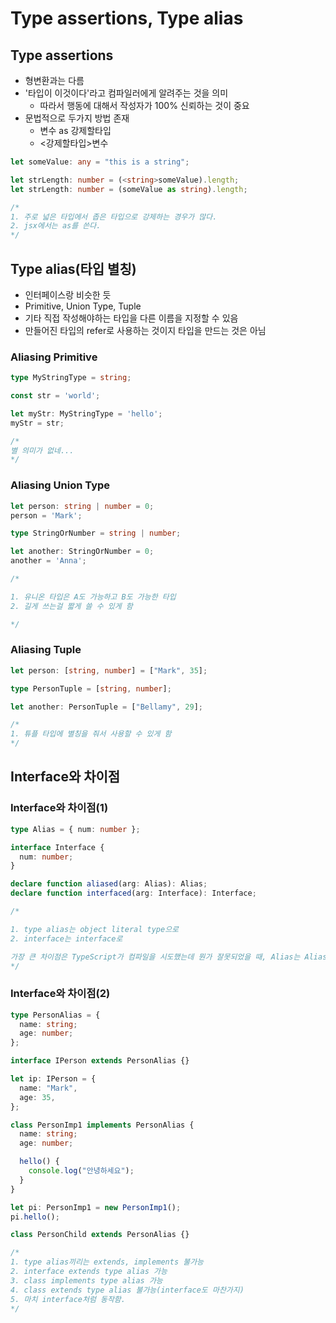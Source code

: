 # Type assertions, Type alias

## Type assertions

- 형변환과는 다름
- '타입이 이것이다'라고 컴파일러에게 알려주는 것을 의미
  - 따라서 행동에 대해서 작성자가 100% 신뢰하는 것이 중요
- 문법적으로 두가지 방법 존재
  - 변수 as 강제할타입
  - <강제할타입>변수

```Typescript
let someValue: any = "this is a string";

let strLength: number = (<string>someValue).length;
let strLength: number = (someValue as string).length;

/*
1. 주로 넓은 타입에서 좁은 타입으로 강제하는 경우가 많다.
2. jsx에서는 as를 쓴다.
*/
```

## Type alias(타입 별칭)

- 인터페이스랑 비슷한 듯
- Primitive, Union Type, Tuple
- 기타 직접 작성해야하는 타입을 다른 이름을 지정할 수 있음
- 만들어진 타입의 refer로 사용하는 것이지 타입을 만드는 것은 아님

### Aliasing Primitive

```Typescript
type MyStringType = string;

const str = 'world';

let myStr: MyStringType = 'hello';
myStr = str;

/*
별 의미가 없네...
*/
```

### Aliasing Union Type

```Typescript
let person: string | number = 0;
person = 'Mark';

type StringOrNumber = string | number;

let another: StringOrNumber = 0;
another = 'Anna';

/*

1. 유니온 타입은 A도 가능하고 B도 가능한 타입
2. 길게 쓰는걸 짧게 쓸 수 있게 함

*/
```

### Aliasing Tuple

```typescript
let person: [string, number] = ["Mark", 35];

type PersonTuple = [string, number];

let another: PersonTuple = ["Bellamy", 29];

/*
1. 튜플 타입에 별칭을 줘서 사용할 수 있게 함
*/
```

## Interface와 차이점

### Interface와 차이점(1)

```typescript
type Alias = { num: number };

interface Interface {
  num: number;
}

declare function aliased(arg: Alias): Alias;
declare function interfaced(arg: Interface): Interface;

/*

1. type alias는 object literal type으로
2. interface는 interface로

가장 큰 차이점은 TypeScript가 컴파일을 시도했는데 뭔가 잘못되었을 때, Alias는 Alias로 알려주지 않고 { num: number }로 알려줌
*/
```

### Interface와 차이점(2)

```typescript
type PersonAlias = {
  name: string;
  age: number;
};

interface IPerson extends PersonAlias {}

let ip: IPerson = {
  name: "Mark",
  age: 35,
};

class PersonImp1 implements PersonAlias {
  name: string;
  age: number;

  hello() {
    console.log("안녕하세요");
  }
}

let pi: PersonImp1 = new PersonImp1();
pi.hello();

class PersonChild extends PersonAlias {}

/*
1. type alias끼리는 extends, implements 불가능
2. interface extends type alias 가능
3. class implements type alias 가능
4. class extends type alias 불가능(interface도 마찬가지)
5. 마치 interface처럼 동작함.
*/
```
